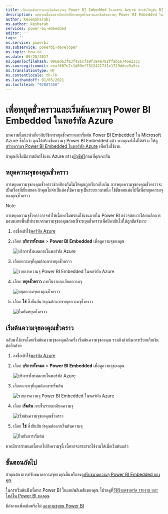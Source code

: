 ```yaml
---
title: เพื่อหยุดชั่วคราวและเริ่มต้นความจุ Power BI Embedded ในพอร์ทัล Azure สำหรับโซลูชัน BI แบบฝังตัวของการวิเคราะห์แบบฝังของ Power BI ของคุณ
description: บทความนี้แนะนำเกี่ยวกับวิธีการหยุดชั่วคราวและเริ่มต้นความจุ Power BI Embedded ใน Microsoft Azure เมื่อใช้งานโซลูชัน BI แบบฝังตัวของการวิเคราะห์แบบฝังของ Power BI
author: KesemSharabi
ms.author: kesharab
services: power-bi-embedded
editor: ''
tags: ''
ms.service: powerbi
ms.subservice: powerbi-developer
ms.topic: how-to
ms.date: 09/28/2017
ms.openlocfilehash: 0868d63f83f42bcfa9f394e782ffab56746e23cc
ms.sourcegitcommit: eeaf607e7c1d89ef7312421731e1729ddce5a5cc
ms.translationtype: HT
ms.contentlocale: th-TH
ms.lasthandoff: 01/05/2021
ms.locfileid: "97887350"
---
```

# <a name="pause-and-start-your-power-bi-embedded-capacity-in-the-azure-portal"></a>เพื่อหยุดชั่วคราวและเริ่มต้นความจุ Power BI Embedded ในพอร์ทัล Azure

บทความนี้แนะนำเกี่ยวกับวิธีการหยุดชั่วคราวและเริ่มต้น Power BI Embedded ใน Microsoft Azure ซึ่งถือว่า คุณได้สร้างขีดความจุ Power BI Embedded แล้ว หากคุณยังไม่ได้สร้าง ให้ดู[สร้างความจุ Power BI Embedded ในพอร์ทัล Azure](azure-pbie-create-capacity.md) เพื่อเริ่มใช้งาน

ถ้าคุณยังไม่มีการสมัครใช้งาน Azure สร้าง[บัญชีฟรี](https://azure.microsoft.com/free/)ก่อนที่คุณจะเริ่ม

## <a name="pause-your-capacity"></a>หยุดความจุของคุณชั่วคราว

การหยุดความจุของคุณชั่วคราวช่วยป้องกันไม่ให้คุณถูกเรียกเก็บเงิน การหยุดความจุของคุณชั่วคราวจะเป็นเรื่องที่เยี่ยมยอด ่ถ้าคุณไม่จำเป็นต้องใช้ความจุเป็นระยะเวลาหนึ่ง ใช้ขั้นตอนต่อไปนี้เพื่อหยุดความจุของคุณชั่วคราว

> [!NOTE]
> การหยุดความจุชั่วคราวอาจทำให้เนื้อหาไม่พร้อมใช้งานภายใน Power BI ตรวจสอบว่าได้ยกเลิกการมอบหมายพื้นที่ทำงานจากความจุของคุณก่อนที่จะหยุดชั่วคราวเพื่อป้องกันไม่ให้ถูกขัดจังหวะ

1. ลงชื่อเข้าใช้[พอร์ทัล Azure](https://portal.azure.com/)

2. เลือก **บริการทั้งหมด** > **Power BI Embedded** เพื่อดูความจุของคุณ

    ![บริการทั้งหมดภายในพอร์ทัล Azure](media/azure-pbie-pause-start/azure-portal-more-services.png)

3. เลือกความจุที่คุณต้องการหยุดชั่วคราว

    ![รายการความจุ Power BI Embedded ในพอร์ทัล Azure](media/azure-pbie-pause-start/azure-portal-capacity-list.png)

4. เลือก **หยุดชั่วคราว** ภายในรายละเอียดความจุ

    ![หยุดความจุของคุณชั่วคราว](media/azure-pbie-pause-start/azure-portal-pause-capacity.png)

5. เลือก **ใช่** ซึ่งยืนยันว่าคุณต้องการหยุดความจุชั่วคราว

    ![ยืนยันหยุดชั่วคราว](media/azure-pbie-pause-start/azure-portal-confirm-pause.png)

## <a name="start-your-capacity"></a>เริ่มต้นความจุของคุณชั่วคราว

กลับมาใช้งานโดยเริ่มต้นความจุของคุณอีกครั้ง เริ่มต้นความจุของคุณ รวมถึงดำเนินการเรียกเก็บเงินต่ออีกด้วย

1. ลงชื่อเข้าใช้[พอร์ทัล Azure](https://portal.azure.com/)

2. เลือก **บริการทั้งหมด** > **Power BI Embedded** เพื่อดูความจุของคุณ

    ![บริการทั้งหมดภายในพอร์ทัล Azure](media/azure-pbie-pause-start/azure-portal-more-services.png)

3. เลือกความจุที่คุณต้องการเริ่มต้น

    ![รายการความจุ Power BI Embedded ในพอร์ทัล Azure](media/azure-pbie-pause-start/azure-portal-capacity-list.png)

4. เลือก **เริ่มต้น** ภายในรายละเอียดความจุ

    ![เริ่มต้นความจุของคุณชั่วคราว](media/azure-pbie-pause-start/azure-portal-start-capacity.png)

5. เลือก **ใช่** ซึ่งยืนยันว่าคุณต้องกาเริ่มต้นความจุ

    ![ยืนยันการเริ่มต้น](media/azure-pbie-pause-start/azure-portal-confirm-start.png)

หากมีการกำหนดเนื้อหาไปยังความจุนี้ เนื้อหาจะสามารถใช้งานได้เมื่อเริ่มต้นแล้ว

## <a name="next-steps"></a>ขั้นตอนถัดไป

ถ้าคุณต้องการปรับขนาดความจุของคุณขึ้นหรือลงดู[ปรับขนาดความจุ Power BI Embedded ของคุณ](azure-pbie-scale-capacity.md)

ในการเริ่มต้นฝังเนื้อหา Power BI ในแอปพลิเคชันของคุณ โปรดดูที่[วิธีฝังแดชบอร์ด รายงาน และไทล์ใน Power BI ของคุณ](https://powerbi.microsoft.com/documentation/powerbi-developer-embedding-content/)

มีคำถามเพิ่มเติมหรือไม่ [ลองถามชุมชน Power BI](https://community.powerbi.com/)